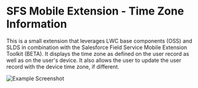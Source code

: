 # SFS Mobile Extension - Time Zone Information

This is a small extension that leverages LWC base components (OSS) and SLDS in combination with the Salesforce Field Service Mobile Extension Toolkit (BETA). It displays the time zone as defined on the user record as well as on the user's device. It also allows the user to update the user record with the device time zone, if different.

![Example Screenshot](https://user-images.githubusercontent.com/8919203/101627372-90efda00-3a1e-11eb-8765-b58335d80869.PNG)
